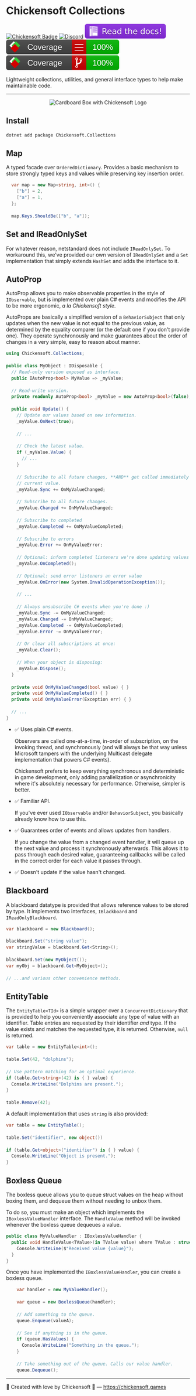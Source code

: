 # Chickensoft Collections

[![Chickensoft Badge][chickensoft-badge]][chickensoft-website] [![Discord][discord-badge]][discord] [![Read the docs][read-the-docs-badge]][docs] ![line coverage][line-coverage] ![branch coverage][branch-coverage]

Lightweight collections, utilities, and general interface types to help make maintainable code.

---

<p align="center">
<img alt="Cardboard Box with Chickensoft Logo" src="Chickensoft.Collections/icon.png" width="200">
</p>

## Install

```sh
dotnet add package Chickensoft.Collections
```

## Map

A typed facade over `OrderedDictionary`. Provides a basic mechanism to store strongly typed keys and values while preserving key insertion order.

```csharp
  var map = new Map<string, int>() {
    ["b"] = 2,
    ["a"] = 1,
  };

  map.Keys.ShouldBe(["b", "a"]);
```

## Set and IReadOnlySet

For whatever reason, netstandard does not include `IReadOnlySet`. To workaround this, we've provided our own version of `IReadOnlySet` and a `Set` implementation that simply extends `HashSet` and adds the interface to it.

## AutoProp

AutoProp allows you to make observable properties in the style of `IObservable`, but is implemented over plain C# events and modifies the API to be more ergonomic, *a la Chickensoft style*.

AutoProps are basically a simplified version of a `BehaviorSubject` that only updates when the new value is not equal to the previous value, as determined by the equality comparer (or the default one if you don't provide one). They operate synchronously and make guarantees about the order of changes in a very simple, easy to reason about manner.

```csharp
using Chickensoft.Collections;

public class MyObject : IDisposable {
  // Read-only version exposed as interface.
  public IAutoProp<bool> MyValue => _myValue;

  // Read-write version.
  private readonly AutoProp<bool> _myValue = new AutoProp<bool>(false);

  public void Update() {
    // Update our values based on new information.
    _myValue.OnNext(true);

    // ...

    // Check the latest value.
    if (_myValue.Value) {
      // ...
    }

    // Subscribe to all future changes, **AND** get called immediately with the
    // current value.
    _myValue.Sync += OnMyValueChanged;

    // Subscribe to all future changes.
    _myValue.Changed += OnMyValueChanged;

    // Subscribe to completed
    _myValue.Completed += OnMyValueCompleted;

    // Subscribe to errors
    _myValue.Error += OnMyValueError;

    // Optional: inform completed listeners we're done updating values
    _myValue.OnCompleted();

    // Optional: send error listeners an error value
    _myValue.OnError(new System.InvalidOperationException());

    // ...

    // Always unsubscribe C# events when you're done :)
    _myValue.Sync -= OnMyValueChanged;
    _myValue.Changed -= OnMyValueChanged;
    _myValue.Completed -= OnMyValueCompleted;
    _myValue.Error -= OnMyValueError;

    // Or clear all subscriptions at once:
    _myValue.Clear();

    // When your object is disposing:
    _myValue.Dispose();
  }

  private void OnMyValueChanged(bool value) { }
  private void OnMyValueCompleted() { }
  private void OnMyValueError(Exception err) { }

  // ...
}
```

- ✅ Uses plain C# events.
  
  Observers are called one-at-a-time, in-order of subscription, on the invoking thread, and synchronously (and will always be that way unless Microsoft tampers with the underlying Multicast delegate implementation that powers C# events).

  Chickensoft prefers to keep everything synchronous and deterministic in game development, only adding parallelization or asynchronicity where it's absolutely necessary for performance. Otherwise, simpler is better.

- ✅ Familiar API.

  If you've ever used `IObservable` and/or `BehaviorSubject`, you basically already know how to use this.

- ✅ Guarantees order of events and allows updates from handlers.

  If you change the value from a changed event handler, it will queue up the next value and process it synchronously afterwards. This allows it to pass through each desired value, guaranteeing callbacks will be called in the correct order for each value it passes through.

- ✅ Doesn't update if the value hasn't changed.

## Blackboard

A blackboard datatype is provided that allows reference values to be stored by type. It implements two interfaces, `IBlackboard` and `IReadOnlyBlackboard`.

```csharp
var blackboard = new Blackboard();

blackboard.Set("string value");
var stringValue = blackboard.Get<String>();

blackboard.Set(new MyObject());
var myObj = blackboard.Get<MyObject>();

// ...and various other convenience methods.
```

## EntityTable

The `EntityTable<TId>` is a simple wrapper over a `ConcurrentDictionary` that is provided to help you conveniently associate any type of value with an identifier. Table entries are requested by their identifier *and* type. If the value exists and matches the requested type, it is returned. Otherwise, `null` is returned.

```csharp
var table = new EntityTable<int>();

table.Set(42, "dolphins");

// Use pattern matching for an optimal experience.
if (table.Get<string>(42) is { } value) {
  Console.WriteLine("Dolphins are present.");
}

table.Remove(42);
```

A default implementation that uses `string` is also provided:

```csharp
var table = new EntityTable();

table.Set("identifier", new object())

if (table.Get<object>("identifier") is { } value) {
  Console.WriteLine("Object is present.");
}
```

## Boxless Queue

The boxless queue allows you to queue struct values on the heap without boxing them, and dequeue them without needing to unbox them.

To do so, you must make an object which implements the `IBoxlessValueHandler` interface. The `HandleValue` method will be invoked whenever the boxless queue dequeues a value.

```csharp
public class MyValueHandler : IBoxlessValueHandler {
  public void HandleValue<TValue>(in TValue value) where TValue : struct {
    Console.WriteLine($"Received value {value}");
  }
}
```

Once you have implemented the `IBoxlessValueHandler`, you can create a boxless queue.

```csharp
    var handler = new MyValueHandler();
    
    var queue = new BoxlessQueue(handler);

    // Add something to the queue.
    queue.Enqueue(valueA);
    
    // See if anything is in the queue.
    if (queue.HasValues) {
      Console.WriteLine("Something in the queue.");
    }

    // Take something out of the queue. Calls our value handler.
    queue.Dequeue();
```

---

🐣 Created with love by Chickensoft 🐤 — <https://chickensoft.games>

[chickensoft-badge]: https://raw.githubusercontent.com/chickensoft-games/chickensoft_site/main/static/img/badges/chickensoft_badge.svg
[chickensoft-website]: https://chickensoft.games
[discord-badge]: https://raw.githubusercontent.com/chickensoft-games/chickensoft_site/main/static/img/badges/discord_badge.svg
[discord]: https://discord.gg/gSjaPgMmYW
[read-the-docs-badge]: https://raw.githubusercontent.com/chickensoft-games/chickensoft_site/main/static/img/badges/read_the_docs_badge.svg
[docs]: https://chickensoft.games/docsickensoft%20Discord-%237289DA.svg?style=flat&logo=discord&logoColor=white
[line-coverage]: Chickensoft.Collections.Tests/badges/line_coverage.svg
[branch-coverage]: Chickensoft.Collections.Tests/badges/branch_coverage.svg
